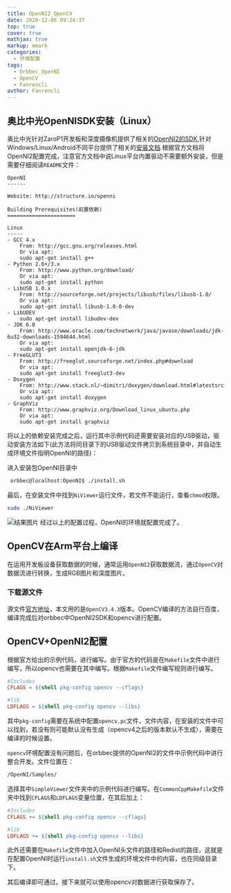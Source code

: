 ```yaml
---
title: OpenNI2_OpenCV
date: 2020-12-06 09:24:37
top: true
cover: true
mathjax: true
markup: mmark
categories:
  - 环境配置
tags:
  - Orbbec_OpenNI
  - OpenCV
  - Fanrencli
author: Fanrencli
---
```


## 奥比中光OpenNISDK安装（Linux）
奥比中光针对ZaroP1开发板和深度摄像机提供了相关的[OpenNI2的SDK](https://abzg-oss.oss-cn-shenzhen.aliyuncs.com/files/OpenNI-Linux-Arm64-2.3.0.65.rar),针对Windows/Linux/Android不同平台提供了相关的[安装文档](https://developer.orbbec.com.cn/technical_library.html?id=30).根据官方文档将OpenNI2配置完成，注意官方文档中说Linux平台内置驱动不需要额外安装，但是需要仔细阅读`README`文件：
```
OpenNI
------

Website: http://structure.io/openni

Building Prerequisites(前置依赖)
======================

Linux
-----
- GCC 4.x
    From: http://gcc.gnu.org/releases.html
    Or via apt:
    sudo apt-get install g++
- Python 2.6+/3.x
    From: http://www.python.org/download/
    Or via apt:
    sudo apt-get install python
- LibUSB 1.0.x
    From: http://sourceforge.net/projects/libusb/files/libusb-1.0/
    Or via apt:
    sudo apt-get install libusb-1.0-0-dev
- LibUDEV
    sudo apt-get install libudev-dev
- JDK 6.0
    From: http://www.oracle.com/technetwork/java/javase/downloads/jdk-6u32-downloads-1594644.html
    Or via apt:
    sudo apt-get install openjdk-6-jdk
- FreeGLUT3
    From: http://freeglut.sourceforge.net/index.php#download
    Or via apt:
    sudo apt-get install freeglut3-dev
- Doxygen
    From: http://www.stack.nl/~dimitri/doxygen/download.html#latestsrc
    Or via apt:
    sudo apt-get install doxygen
- GraphViz
    From: http://www.graphviz.org/Download_linux_ubuntu.php
    Or via apt:
    sudo apt-get install graphviz
```
将以上的依赖安装完成之后，运行其中示例代码还需要安装对应的USB驱动，驱动安装方法如下(此方法将同目录下的USB驱动文件拷贝到系统目录中，并自动生成环境文件指明OpenNI的路径)：

进入安装包OpenNI目录中
```sh
 orbbec@localhost:OpenNI$ ./install.sh
```
最后，在安装文件中找到`NiViewer`运行文件，若文件不能运行，查看`chmod`权限。
```sh
sudo ./NiViewer
```
![结果图片](https://api.orbbec.com.cn/uploads/kindeditor/20200718113033.jpg)
经过以上的配置过程，OpenNI的环境就配置完成了。

## OpenCV在Arm平台上编译
在运用开发板设备获取数据的时候，通常运用`OpenNI2`获取数据流，通过`OpenCV`对数据流进行转换，生成RGB图片和深度图片。

### 下载源文件
源文件[官方地址](https://opencv.org/releases/)，本文用的是`OpenCV3.4.3`版本。OpenCV编译的方法自行百度，编译完成后对orbbec中OpenNI2SDK和opencv进行配置。

## OpenCV+OpenNI2配置
根据官方给出的示例代码，进行编写。由于官方的代码是在`Makefile`文件中进行编写，所以opencv也需要在其中编写。根据`Makefile`文件编写规则进行编写。
```Makefile
#Includes
CFLAGS = ${shell pkg-config opencv --cflags}

#lib
LDFLAGS = ${shell pkg-config opencv --libs}

```
其中`pkg-config`需要在系统中配置`opencv.pc`文件，文件内容，在安装的文件中可以找到，若没有则可能默认没有生成（opencv4之后的版本默认不生成），需要在编译的时候设置。

`opencv`环境配置没有问题后，在orbbec提供的OpenNI2的文件中示例代码中进行整合开发。文件位置在：
```sh
/OpenNI/Samples/
```
选择其中`SimpleViewer`文件夹中的示例代码进行编写。在`CommonCppMakefile`文件夹中找到`CFLAGS`和`LDFLAGS`变量位置，在其后加上：
```Makefile
#Includes
CFLAGS += ${shell pkg-config opencv --cflags}

#lib
LDFLAGS += ${shell pkg-config opencv --libs}

```
此外还需要在`Makefile`文件中加入OpenNI头文件的路径和Redist的路径，这就是在配置OpenNI时运行`install.sh`文件生成的环境文件中的内容，也在同级目录下。

其后编译即可通过。接下来就可以使用opencv对数据进行获取保存了。